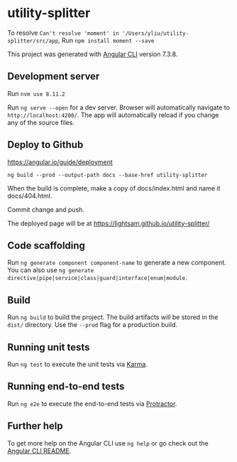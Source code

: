 # utility-splitter

To resolve `Can't resolve 'moment' in '/Users/yliu/utility-splitter/src/app`, Run `npm install moment --save`

This project was generated with [Angular CLI](https://github.com/angular/angular-cli) version 7.3.8.

## Development server

Run `nvm use 8.11.2`

Run `ng serve --open` for a dev server. Browser will automatically navigate to `http://localhost:4200/`. The app will automatically reload if you change any of the source files.

## Deploy to Github

https://angular.io/guide/deployment

`ng build --prod --output-path docs --base-href utility-splitter`

When the build is complete, make a copy of docs/index.html and name it docs/404.html.

Commit change and push.

The deployed page will be at https://lightsam.github.io/utility-splitter/

## Code scaffolding

Run `ng generate component component-name` to generate a new component. You can also use `ng generate directive|pipe|service|class|guard|interface|enum|module`.

## Build

Run `ng build` to build the project. The build artifacts will be stored in the `dist/` directory. Use the `--prod` flag for a production build.

## Running unit tests

Run `ng test` to execute the unit tests via [Karma](https://karma-runner.github.io).

## Running end-to-end tests

Run `ng e2e` to execute the end-to-end tests via [Protractor](http://www.protractortest.org/).

## Further help

To get more help on the Angular CLI use `ng help` or go check out the [Angular CLI README](https://github.com/angular/angular-cli/blob/master/README.md).
